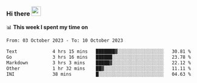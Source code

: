 ### Hi there <a href="https://www.gautamkrishnar.com/"><img src="https://media.giphy.com/media/hvRJCLFzcasrR4ia7z/giphy.gif" width="25px"></a>

📊 **This week I spent my time on**

<!--START_SECTION:waka-->

```txt
From: 03 October 2023 - To: 10 October 2023

Text             4 hrs 15 mins   ███████▓░░░░░░░░░░░░░░░░░   30.81 %
Go               3 hrs 16 mins   ██████░░░░░░░░░░░░░░░░░░░   23.78 %
Markdown         3 hrs 3 mins    █████▓░░░░░░░░░░░░░░░░░░░   22.12 %
Other            1 hr 32 mins    ██▓░░░░░░░░░░░░░░░░░░░░░░   11.11 %
INI              38 mins         █░░░░░░░░░░░░░░░░░░░░░░░░   04.63 %
```

<!--END_SECTION:waka-->
